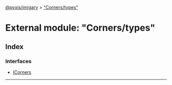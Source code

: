 [@pyxis/imigary](../README.md) > ["Corners/types"](../modules/_corners_types_.md)

# External module: "Corners/types"

## Index

### Interfaces

* [ICorners](../interfaces/_corners_types_.icorners.md)

---

